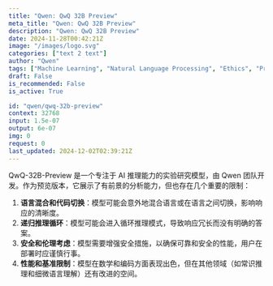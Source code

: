```yaml
---
title: "Qwen: QwQ 32B Preview"
meta_title: "Qwen: QwQ 32B Preview"
description: "Qwen: QwQ 32B Preview"
date: 2024-11-28T00:42:21Z
image: "/images/logo.svg"
categories: ["text 2 text"]
author: "Qwen"
tags: ["Machine Learning", "Natural Language Processing", "Ethics", "Programming/Scripting"]
draft: False
is_recommended: False
is_active: True

id: "qwen/qwq-32b-preview"
context: 32768
input: 1.5e-07
output: 6e-07
img: 0
request: 0
last_updated: 2024-12-02T02:39:21Z
---
```


QwQ-32B-Preview 是一个专注于 AI 推理能力的实验研究模型，由 Qwen 团队开发。作为预览版本，它展示了有前景的分析能力，但也存在几个重要的限制：

1. **语言混合和代码切换**：模型可能会意外地混合语言或在语言之间切换，影响响应的清晰度。
2. **递归推理循环**：模型可能会进入循环推理模式，导致响应冗长而没有明确的答案。
3. **安全和伦理考虑**：模型需要增强安全措施，以确保可靠和安全的性能，用户在部署时应谨慎行事。
4. **性能和基准限制**：模型在数学和编码方面表现出色，但在其他领域（如常识推理和细微语言理解）还有改进的空间。

